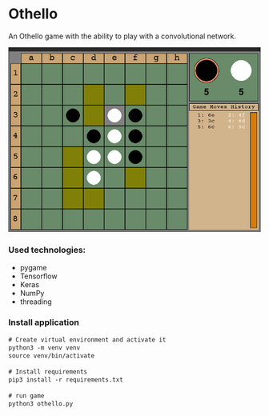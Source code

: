 # Othello

An Othello game with the ability to play with a convolutional network.

![Interface](othello.png)


### Used technologies:

- pygame
- Tensorflow
- Keras
- NumPy
- threading

### Install application
```shell
# Create virtual environment and activate it
python3 -m venv venv
source venv/bin/activate

# Install requirements
pip3 install -r requirements.txt

# run game
python3 othello.py
```

